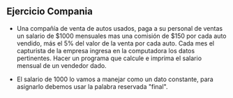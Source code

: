   ## Ejercicio Compania

  * Una compañía de venta de autos usados, paga a su personal de 
  ventas un salario de $1000 mensuales mas una comisión de $150
  por cada auto vendido, más el 5% del valor de la venta por
  cada auto. Cada mes el capturista de la empresa ingresa en 
  la computadora los datos pertinentes.
  Hacer un programa que calcule e imprima el salario mensual
  de un vendedor dado.
  
  * El salario de 1000 lo vamos a manejar como un dato constante,
  para asignarlo debemos usar la palabra reservada "final".